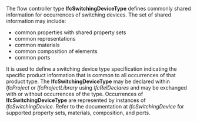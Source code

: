﻿The flow controller type **IfcSwitchingDeviceType** defines commonly shared information for occurrences of switching devices. The set of shared information may include:

* common properties with shared property sets
* common representations
* common materials
* common composition of elements
* common ports

It is used to define a switching device type specification indicating the specific product information that is common to all occurrences of that product type. The **IfcSwitchingDeviceType** may be declared within _IfcProject_ or _IfcProjectLibrary_ using _IfcRelDeclares_ and may be exchanged with or without occurrences of the type. Occurrences of **IfcSwitchingDeviceType** are represented by instances of _IfcSwitchingDevice_. Refer to the documentation at _IfcSwitchingDevice_ for supported property sets, materials, composition, and ports.